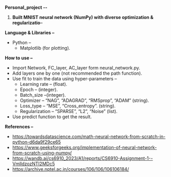 <p><strong>Personal_project -- </strong></p>
<ol>
<li><strong>Built MNIST neural network (NumPy) with diverse optimization & regularizatio</u></strong>&ndash;</li>
</ol>
<p><strong>Language &amp; Libraries &ndash;</strong></p>
<ul>
<li>Python &ndash;
<ul>
<li>Matplotlib (for plotting).</li>
</ul>
</li>
</ul>
<p><strong>How to use &ndash;</strong></p>
<ul>
<li>Import Network, FC_layer, AC_layer form neural_network.py.</li>
<li>Add layers one by one (not recommended the path function).</li>
<li>Use fit to train the data using hyper-parameters &ndash;
<ul>
<li>Learning rate &ndash; (float).</li>
<li>Epoch &ndash; (integer).</li>
<li>Batch_size &ndash;(integer).</li>
<li>Optimizer &ndash; &ldquo;NAG&rdquo;, &ldquo;ADAGRAD&rdquo;, &ldquo;RMSprop&rdquo;, &ldquo;ADAM&rdquo; (string).</li>
<li>Loss_type &ndash; &ldquo;MSE&rdquo;, &ldquo;Cross_entropy&rdquo;. (string).</li>
<li>Regularization &ndash; &ldquo;SPARSE&rdquo;, &ldquo;L2&rdquo;, &ldquo;Noise&rdquo; (list).</li>
</ul>
</li>
<li>Use predict function to get the result.</li>
</ul>
<p><strong>References &ndash; </strong></p>
<ul>
<li><a href="https://towardsdatascience.com/math-neural-network-from-scratch-in-python-d6da9f29ce65">https://towardsdatascience.com/math-neural-network-from-scratch-in-python-d6da9f29ce65</a></li>
<li><a href="https://www.geeksforgeeks.org/implementation-of-neural-network-from-scratch-using-numpy/">https://www.geeksforgeeks.org/implementation-of-neural-network-from-scratch-using-numpy/</a></li>
<li><a href="https://wandb.ai/cs6910_2023/A1/reports/CS6910-Assignment-1--VmlldzozNTI2MDc5">https://wandb.ai/cs6910_2023/A1/reports/CS6910-Assignment-1--VmlldzozNTI2MDc5</a></li>
<li><a href="https://archive.nptel.ac.in/courses/106/106/106106184/">https://archive.nptel.ac.in/courses/106/106/106106184/</a></li>
</ul>
